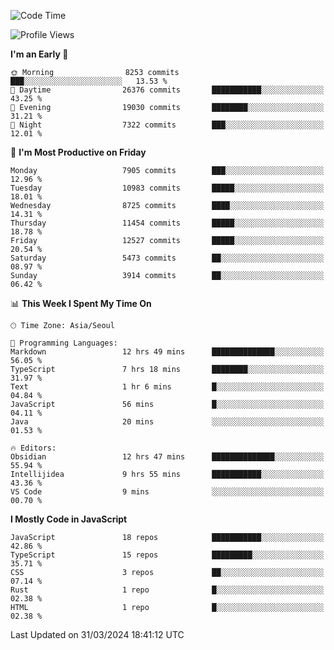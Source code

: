 <!--START_SECTION:waka-->
![Code Time](http://img.shields.io/badge/Code%20Time-5%2C846%20hrs%2020%20mins-blue)

![Profile Views](http://img.shields.io/badge/Profile%20Views-0-blue)

**I'm an Early 🐤** 

```text
🌞 Morning                8253 commits        ███░░░░░░░░░░░░░░░░░░░░░░   13.53 % 
🌆 Daytime                26376 commits       ███████████░░░░░░░░░░░░░░   43.25 % 
🌃 Evening                19030 commits       ████████░░░░░░░░░░░░░░░░░   31.21 % 
🌙 Night                  7322 commits        ███░░░░░░░░░░░░░░░░░░░░░░   12.01 % 
```
📅 **I'm Most Productive on Friday** 

```text
Monday                   7905 commits        ███░░░░░░░░░░░░░░░░░░░░░░   12.96 % 
Tuesday                  10983 commits       █████░░░░░░░░░░░░░░░░░░░░   18.01 % 
Wednesday                8725 commits        ████░░░░░░░░░░░░░░░░░░░░░   14.31 % 
Thursday                 11454 commits       █████░░░░░░░░░░░░░░░░░░░░   18.78 % 
Friday                   12527 commits       █████░░░░░░░░░░░░░░░░░░░░   20.54 % 
Saturday                 5473 commits        ██░░░░░░░░░░░░░░░░░░░░░░░   08.97 % 
Sunday                   3914 commits        ██░░░░░░░░░░░░░░░░░░░░░░░   06.42 % 
```


📊 **This Week I Spent My Time On** 

```text
🕑︎ Time Zone: Asia/Seoul

💬 Programming Languages: 
Markdown                 12 hrs 49 mins      ██████████████░░░░░░░░░░░   56.05 % 
TypeScript               7 hrs 18 mins       ████████░░░░░░░░░░░░░░░░░   31.97 % 
Text                     1 hr 6 mins         █░░░░░░░░░░░░░░░░░░░░░░░░   04.84 % 
JavaScript               56 mins             █░░░░░░░░░░░░░░░░░░░░░░░░   04.11 % 
Java                     20 mins             ░░░░░░░░░░░░░░░░░░░░░░░░░   01.53 % 

🔥 Editors: 
Obsidian                 12 hrs 47 mins      ██████████████░░░░░░░░░░░   55.94 % 
Intellijidea             9 hrs 55 mins       ███████████░░░░░░░░░░░░░░   43.36 % 
VS Code                  9 mins              ░░░░░░░░░░░░░░░░░░░░░░░░░   00.70 % 
```

**I Mostly Code in JavaScript** 

```text
JavaScript               18 repos            ███████████░░░░░░░░░░░░░░   42.86 % 
TypeScript               15 repos            █████████░░░░░░░░░░░░░░░░   35.71 % 
CSS                      3 repos             ██░░░░░░░░░░░░░░░░░░░░░░░   07.14 % 
Rust                     1 repo              █░░░░░░░░░░░░░░░░░░░░░░░░   02.38 % 
HTML                     1 repo              █░░░░░░░░░░░░░░░░░░░░░░░░   02.38 % 
```




 Last Updated on 31/03/2024 18:41:12 UTC
<!--END_SECTION:waka-->
